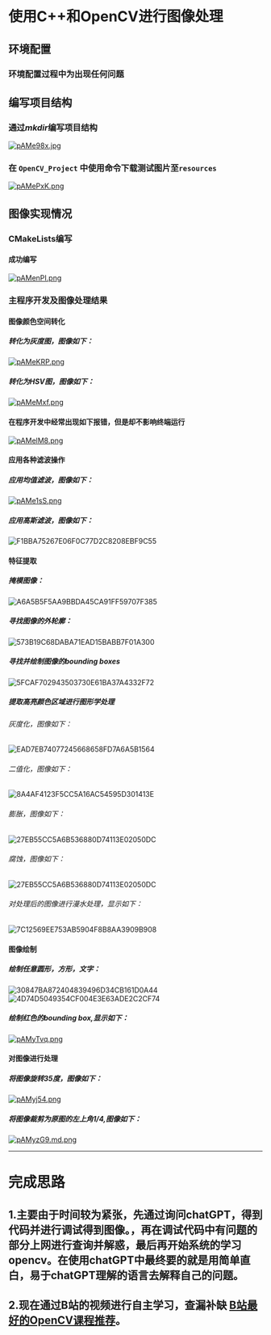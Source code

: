 # 使用C++和OpenCV进行图像处理
## 环境配置
### 环境配置过程中为出现任何问题
## 编写项目结构
### 通过*mkdir*编写项目结构
[![pAMe98x.jpg](https://s21.ax1x.com/2024/09/21/pAMe98x.jpg)](https://imgse.com/i/pAMe98x)
### 在 `OpenCV_Project` 中使用命令下载测试图片至`resources`
[![pAMePxK.png](https://s21.ax1x.com/2024/09/21/pAMePxK.png)](https://imgse.com/i/pAMePxK)
## 图像实现情况
### CMakeLists编写
#### 成功编写
[![pAMenPI.png](https://s21.ax1x.com/2024/09/21/pAMenPI.png)](https://imgse.com/i/pAMenPI)
### 主程序开发及图像处理结果
#### 图像颜色空间转化
##### 转化为灰度图，图像如下：
[![pAMeKRP.png](https://s21.ax1x.com/2024/09/21/pAMeKRP.png)](https://imgse.com/i/pAMeKRP)
##### 转化为HSV图，图像如下：
[![pAMeMxf.png](https://s21.ax1x.com/2024/09/21/pAMeMxf.png)](https://imgse.com/i/pAMeMxf)
#### 在程序开发中经常出现如下报错，但是却不影响终端运行
[![pAMelM8.png](https://s21.ax1x.com/2024/09/21/pAMelM8.png)](https://imgse.com/i/pAMelM8)
#### 应用各种滤波操作
##### 应用均值滤波，图像如下：
[![pAMe1sS.png](https://s21.ax1x.com/2024/09/21/pAMe1sS.png)](https://imgse.com/i/pAMe1sS)
##### 应用高斯滤波，图像如下：
![F1BBA75267E06F0C77D2C8208EBF9C55](https://img.picgo.net/2024/09/21/F1BBA75267E06F0C77D2C8208EBF9C5505487c9a2157be4c.png)
#### 特征提取
##### 掩模图像：
![A6A5B5F5AA9BBDA45CA91FF59707F385](https://img.picgo.net/2024/09/21/A6A5B5F5AA9BBDA45CA91FF59707F385073f703a9ab3166d.png)
##### 寻找图像的外轮廓：
![573B19C68DABA71EAD15BABB7F01A300](https://img.picgo.net/2024/09/21/573B19C68DABA71EAD15BABB7F01A300ebd01e5dfb3d762c.png)
##### 寻找并绘制图像的bounding boxes
![5FCAF702943503730E61BA37A4332F72](https://img.picgo.net/2024/09/21/5FCAF702943503730E61BA37A4332F729bc87b5fba1285e4.png)
##### 提取高亮颜色区域进行图形学处理
###### 灰度化，图像如下：
![EAD7EB74077245668658FD7A6A5B1564](https://img.picgo.net/2024/09/21/EAD7EB74077245668658FD7A6A5B1564b07b40ca9cf346d0.png)
###### 二值化，图像如下：
![8A4AF4123F5CC5A16AC54595D301413E](https://img.picgo.net/2024/09/21/8A4AF4123F5CC5A16AC54595D301413E217bf1150d999b55.png)
###### 膨胀，图像如下：
![27EB55CC5A6B536880D74113E02050DC](https://img.picgo.net/2024/09/21/27EB55CC5A6B536880D74113E02050DC7bf6a385225313bf.png)
###### 腐蚀，图像如下：
![27EB55CC5A6B536880D74113E02050DC](https://img.picgo.net/2024/09/21/27EB55CC5A6B536880D74113E02050DC7bf6a385225313bf.png)
###### 对处理后的图像进行漫水处理，显示如下：
![7C12569EE753AB5904F8B8AA3909B908](https://img.picgo.net/2024/09/21/7C12569EE753AB5904F8B8AA3909B908bb9c7e437633535a.png)
#### 图像绘制
##### 绘制任意圆形，方形，文字：
![30847BA872404839496D34CB161D0A44](https://img.picgo.net/2024/09/22/30847BA872404839496D34CB161D0A443708ed0d2caedbb1.png)
![4D74D5049354CF004E3E63ADE2C2CF74](https://img.picgo.net/2024/09/22/4D74D5049354CF004E3E63ADE2C2CF7403be29faf2c7648d.png)
##### 绘制红色的bounding box,显示如下：
[![pAMyTvq.png](https://s21.ax1x.com/2024/09/22/pAMyTvq.png)](https://imgse.com/i/pAMyTvq)
#### 对图像进行处理
##### 将图像旋转35度，图像如下：
[![pAMyj54.png](https://s21.ax1x.com/2024/09/22/pAMyj54.png)](https://imgse.com/i/pAMyj54)
##### 将图像裁剪为原图的左上角1/4,图像如下：
[![pAMyzG9.md.png](https://s21.ax1x.com/2024/09/22/pAMyzG9.md.png)](https://imgse.com/i/pAMyzG9)

---

# 完成思路
## 1.主要由于时间较为紧张，先通过询问chatGPT，得到代码并进行调试得到图像。，再在调试代码中有问题的部分上网进行查询并解惑，最后再开始系统的学习opencv。在使用chatGPT中最终要的就是用简单直白，易于chatGPT理解的语言去解释自己的问题。
## 2.现在通过B站的视频进行自主学习，查漏补缺 [B站最好的OpenCV课程推荐](https://www.bilibili.com/video/BV1PV411774y/?spm_id_from=333.337.search-card.all.click)。
